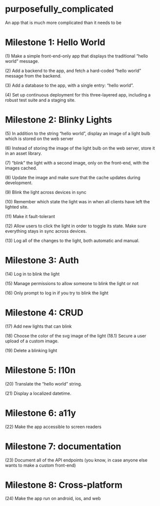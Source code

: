 # purposefully_complicated
An app that is much more complicated than it needs to be

Milestone 1: Hello World
===

(1) Make a simple front-end-only app that displays the traditional “hello world” message.

(2) Add a backend to the app, and fetch a hard-coded “hello world” message from the backend.

(3) Add a database to the app, with a single entry: “hello world”.

(4) Set up continuous deployment for this three-layered app, including a robust test suite and a staging site.

Milestone 2: Blinky Lights
====

(5) In addition to the string “hello world”, display an image of a light bulb which is stored on the web server

(6) Instead of storing the image of the light bulb on the web server, store it in an asset library.

(7) “blink” the light with a second image, only on the front-end, with the images cached.

(8) Update the image and make sure that the cache updates during development.

(9) Blink the light across devices in sync

(10) Remember which state the light was in when all clients have left the lighted site.

(11) Make it fault-tolerant

(12) Allow users to click the light in order to toggle its state. Make sure everything stays in sync across devices.

(13) Log all of the changes to the light, both automatic and manual.

Milestone 3: Auth
===

(14) Log in to blink the light

(15) Manage permissions to allow someone to blink the light or not

(16) Only prompt to log in if you try to blink the light

Milestone 4: CRUD
===

(17) Add new lights that can blink

(18) Choose the color of the svg image of the light
(18.1) Secure a user upload of a custom image.

(19) Delete a blinking light

Milestone 5: l10n
===

(20) Translate the “hello world” string.

(21) Display a localized datetime.

Milestone 6: a11y
===

(22) Make the app accessible to screen readers

Milestone 7: documentation
===

(23) Document all of the API endpoints (you know, in case anyone else wants to make a custom front-end)

Milestone 8: Cross-platform
===

(24) Make the app run on android, ios, and web
